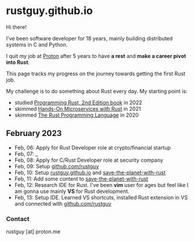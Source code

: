 # rustguy.github.io

Hi there!

I've been software developer for 18 years, mainly building distributed systems in C and Python. 

I quit my job at [Proton](https://proton.me/) after 5 years to have **a rest** and **make a career pivot into Rust**.

This page tracks my progress on the journey towards getting the first Rust job.

My challenge is to do something about Rust every day. My starting point is:

* studied [Programming Rust, 2nd Edition book](https://www.oreilly.com/library/view/programming-rust-2nd/9781492052586/) in 2022
* skimmed [Hands-On Microservices with Rust](https://www.amazon.pl/Hands-Microservices-Rust-scalable-microservices/dp/1789342759/) in 2021
* skimmed [The Rust Programming Language](https://doc.rust-lang.org/book/) in 2020

## February 2023

* Feb, 06: Apply for Rust Developer role at crypto/financial startup
* Feb, 07: _
* Feb, 08: Apply for C/Rust Developer role at security company
* Feb, 09: Setup [github.com/rustguy](https://github.com/rustguy)
* Feb, 10: Setup [rustguy.github.io](https://rustguy.github.io/) and [save-the-planet-with-rust](https://github.com/rustguy/save-the-planet-with-rust)
* Feb, 11: Add some content to [save-the-planet-with-rust](https://github.com/rustguy/save-the-planet-with-rust)
* Feb, 12: Research IDE for Rust. I've been **vim** user for ages but feel like I am gonna use mainly **VS** for Rust development.
* Feb, 13: Setup IDE. Learned VS shortcuts, installed Rust extension in VS and connected with [github.com/rustguy](https://github.com/rustguy)

### Contact

rustguy [at] proton.me
